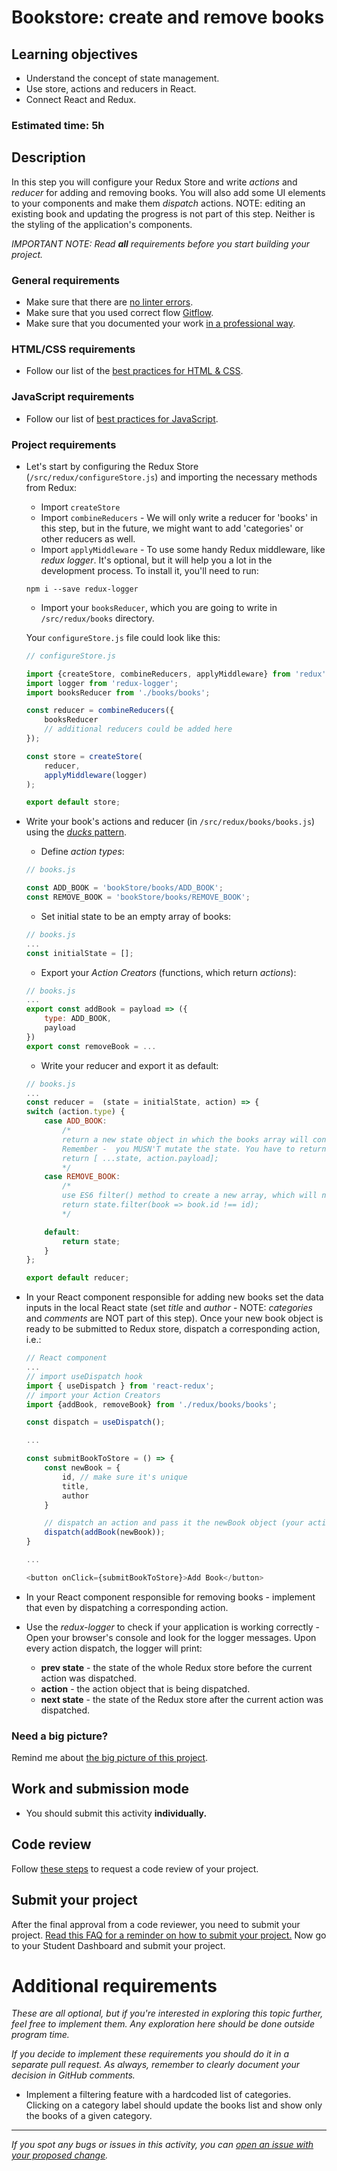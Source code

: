 # Bookstore: create and remove books

## Learning objectives
- Understand the concept of state management.
- Use store, actions and reducers in React.
- Connect React and Redux.

### Estimated time: 5h

## Description
In this step you will configure your Redux Store and write *actions* and *reducer* for adding and removing books.  You will also add some UI elements to your components and make them *dispatch* actions.
NOTE: editing an existing book and updating the progress is not part of this step. Neither is the styling of the application's components.

*IMPORTANT NOTE: Read **all** requirements before you start building your project.*

### General requirements

- Make sure that there are [no linter errors](https://github.com/microverseinc/linters-config).
- Make sure that you used correct flow [Gitflow](https://github.com/microverseinc/curriculum-transversal-skills/blob/main/git-github/articles/gitflow.md).
- Make sure that you documented your work [in a professional way](https://github.com/microverseinc/curriculum-transversal-skills/blob/main/documentation/articles/professional_repo_rules.md).

### HTML/CSS requirements
- Follow our list of the [best practices for HTML & CSS](https://github.com/microverseinc/curriculum-html-css/blob/main/articles/html_css_best_practices.md).
### JavaScript requirements
- Follow our list of [best practices for JavaScript](https://github.com/microverseinc/curriculum-html-css/blob/main/articles/javascript_best_practices.md).

### Project requirements
- Let's start by configuring the Redux Store (`/src/redux/configureStore.js`) and importing the necessary methods from Redux:
    - Import `createStore`
    - Import `combineReducers` - We will only write a reducer for 'books' in this step, but in the future, we might want to add 'categories' or other reducers as well. 
    - Import `applyMiddleware` - To use some handy Redux middleware, like *redux logger*. It's optional, but it will help you a lot in the development process. To install it, you'll need to run:
    ```
    npm i --save redux-logger
    ```
    
    - Import your `booksReducer`, which you are going to write in `/src/redux/books` directory.

    Your `configureStore.js` file could look like this:
    ```javascript
    // configureStore.js 

    import {createStore, combineReducers, applyMiddleware} from 'redux';
    import logger from 'redux-logger';
    import booksReducer from './books/books';

    const reducer = combineReducers({
        booksReducer
        // additional reducers could be added here
    });

    const store = createStore(
        reducer,
        applyMiddleware(logger)
    );

    export default store;
    ```
    
- Write your book's actions and reducer (in `/src/redux/books/books.js`) using the [*ducks* pattern](https://github.com/erikras/ducks-modular-redux). 
    - Define *action types*:
    ```javascript
    // books.js

    const ADD_BOOK = 'bookStore/books/ADD_BOOK';
    const REMOVE_BOOK = 'bookStore/books/REMOVE_BOOK';
    ```
    - Set initial state to be an empty array of books:
    ```javascript
    // books.js
    ...
    const initialState = [];
    ```
    - Export your *Action Creators* (functions, which return *actions*):
    ```javascript
    // books.js
    ...
    export const addBook = payload => ({
        type: ADD_BOOK,
        payload
    })
    export const removeBook = ...
    ```
    - Write your reducer and export it as default:
    ```javascript
    // books.js
    ...
    const reducer =  (state = initialState, action) => {
    switch (action.type) {
        case ADD_BOOK:
            /*
            return a new state object in which the books array will contain a new book object, passed by action.payload.
            Remember -  you MUSN'T mutate the state. You have to return a new state object - i.e.:
            return [ ...state, action.payload];
            */
        case REMOVE_BOOK:
            /*
            use ES6 filter() method to create a new array, which will not contain the book you want to remove from the store (filter by the id key - i.e.: 
            return state.filter(book => book.id !== id);
            */

        default:
            return state;
        }
    };

    export default reducer;
    ```

- In your React component responsible for adding new books set the data inputs in the local React state (set *title* and *author*  - NOTE: *categories* and *comments* are NOT part of this step). Once your new book object is ready to be submitted to Redux store, dispatch a corresponding action, i.e.:
    ```javascript
    // React component
    ...
    // import useDispatch hook
    import { useDispatch } from 'react-redux';
    // import your Action Creators
    import {addBook, removeBook} from './redux/books/books';

    const dispatch = useDispatch();

    ...

    const submitBookToStore = () => {
        const newBook = {
            id, // make sure it's unique
            title,
            author
        }

        // dispatch an action and pass it the newBook object (your action's payload)
        dispatch(addBook(newBook));
    }

    ...
    
    <button onClick={submitBookToStore}>Add Book</button>

    ```
- In your React component responsible for removing books - implement that even by dispatching a corresponding action.
- Use the *redux-logger* to check if your application is working correctly - Open your browser's console and look for the logger messages. Upon every action dispatch, the logger will print:
    - **prev state** - the state of the whole Redux store before the current action was dispatched.
    - **action** - the action object that is being dispatched.
    - **next state** - the state of the Redux store after the current action was dispatched.

### Need a big picture? 

Remind me about [the big picture of this project](./sneak_peek.md).


## Work and submission mode

- You should submit this activity **individually.**

## Code review

Follow [these steps](https://github.com/microverseinc/curriculum-transversal-skills/blob/main/code-review/articles/how_to_ask_for_a_code_review.md) to request a code review of your project.

## Submit your project

After the final approval from a code reviewer, you need to submit your project.
[Read this FAQ for a reminder on how to submit your project.](https://microverse.zendesk.com/hc/en-us/articles/360061344234)
Now go to your Student Dashboard and submit your project.

# Additional requirements

*These are all optional, but if you're interested in exploring this topic further, feel free to implement them. Any exploration here should be done outside program time.*

*If you decide to implement these requirements you should do it in a separate pull request. As always, remember to clearly document your decision in GitHub comments.*

- Implement a filtering feature with a hardcoded list of categories. Clicking on a category label should update the books list and show only the books of a given category.

------

_If you spot any bugs or issues in this activity, you can [open an issue with your proposed change](https://github.com/microverseinc/curriculum-transversal-skills/blob/main/git-github/articles/open_issue.md)._
